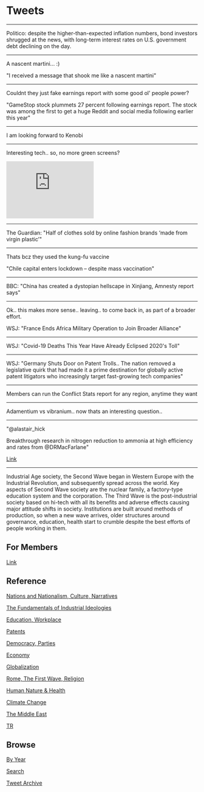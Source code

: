 # Tweets

---

Politico: despite the higher-than-expected inflation numbers, bond
investors shrugged at the news, with long-term interest rates on
U.S. government debt declining on the day.

---

A nascent martini... :)

"I received a message that shook me like a nascent martini"

---

Couldnt they just fake earnings report with some good ol' people power?

"GameStop stock plummets 27 percent following earnings report. The
stock was among the first to get a huge Reddit and social media
following earlier this year"

---

I am looking forward to Kenobi

---

Interesting tech.. so, no more green screens?

<iframe width="230" src="https://www.youtube.com/embed/hsxQXs9bjbo?start=31&end=161" title="YouTube video player" frameborder="0" allow="accelerometer; autoplay; clipboard-write; encrypted-media; gyroscope; picture-in-picture" allowfullscreen></iframe>

---

The Guardian: "Half of clothes sold by online fashion brands ‘made from
virgin plastic’"

---

Thats bcz they used the kung-fu vaccine

"Chile capital enters lockdown – despite mass vaccination"

---

BBC: "China has created a dystopian hellscape in Xinjiang, Amnesty
report says"

---

Ok.. this makes more sense.. leaving.. to come back in, as part of a
broader effort.

WSJ: "France Ends Africa Military Operation to Join Broader Alliance"

---

WSJ: "Covid-19 Deaths This Year Have Already Eclipsed 2020's Toll"

---

WSJ: "Germany Shuts Door on Patent Trolls.. The nation removed a
legislative quirk that had made it a prime destination for globally
active patent litigators who increasingly target fast-growing tech
companies"

---

Members can run the Conflict Stats report for any region, anytime they want

---

Adamentium vs vibranium.. now thats an interesting question..

---

"@alastair_hick

Breakthrough research in nitrogen reduction to ammonia at high
efficiency and rates from @DRMacFarlane"

[Link](https://mobile.twitter.com/alastair_hick/status/1403096416868659201)

---

Industrial Age society, the Second Wave began in Western Europe with
the Industrial Revolution, and subsequently spread across the
world. Key aspects of Second Wave society are the nuclear family, a
factory-type education system and the corporation. The Third Wave is
the post-industrial society based on hi-tech with all its benefits and
adverse effects causing major attitude shifts in society. Institutions
are built around methods of production, so when a new wave arrives,
older structures around governance, education, health start to crumble
despite the best efforts of people working in them.

## For Members

[Link](https://thirdwave-members.herokuapp.com)

## Reference

[Nations and Nationalism, Culture, Narratives](/2013/02/nations-and-nationalism.md)

[The Fundamentals of Industrial Ideologies](/2011/04/fundamentals-of-industrial-ideologies.md)

[Education, Workplace](2017/09/education-workplace.md)

[Patents](/2018/09/patents.md)

[Democracy, Parties](/2016/11/democracy.md)

[Economy](/2018/05/economy.md)

[Globalization](/2018/09/globalization.md)

[Rome, The First Wave, Religion](/2017/12/rome.md)

[Human Nature & Health](/2020/07/human-nature.md)

[Climate Change](/2018/12/climate.md)

[The Middle East](/2019/07/middleeast.md)

[TR](../tr)

## Browse

[By Year](years.md)

[Search](search.html)

[Tweet Archive](/tweets/README.md)


